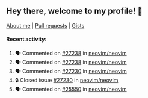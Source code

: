 ## Hey there, welcome to my profile! 👋

[About me](https://seandewar.github.io/)
 | [Pull requests](https://github.com/search?p=1&q=author%3Aseandewar+is%3Apr)
 | [Gists](https://gist.github.com/seandewar)

#### Recent activity:

<!--START_SECTION:activity-->
1. 🗣 Commented on [#27238](https://github.com/neovim/neovim/issues/27238#issuecomment-1913413400) in [neovim/neovim](https://github.com/neovim/neovim)
2. 🗣 Commented on [#27238](https://github.com/neovim/neovim/issues/27238#issuecomment-1913408510) in [neovim/neovim](https://github.com/neovim/neovim)
3. 🗣 Commented on [#27230](https://github.com/neovim/neovim/issues/27230#issuecomment-1913280046) in [neovim/neovim](https://github.com/neovim/neovim)
4. 🔒 Closed issue [#27230](https://github.com/neovim/neovim/issues/27230) in [neovim/neovim](https://github.com/neovim/neovim)
5. 🗣 Commented on [#25550](https://github.com/neovim/neovim/pull/25550#issuecomment-1913104950) in [neovim/neovim](https://github.com/neovim/neovim)
<!--END_SECTION:activity-->
